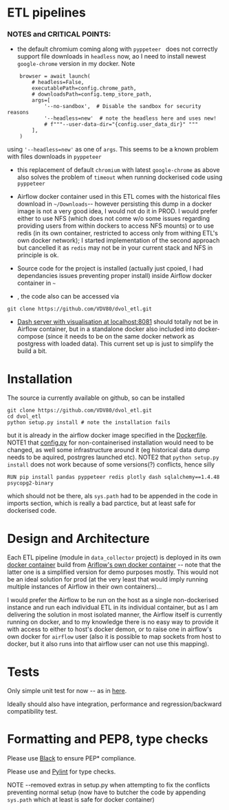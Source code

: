 # ETL pipelines


### NOTES and CRITICAL POINTS: 
- the default chromium coming along with ```pyppeteer ``` does not correctly support file downloads in 
```headless``` now, ao I need to install newest ```google-chrome``` version in my docker. Note 
```buildoutcfg
    browser = await launch(
        # headless=False,
        executablePath=config.chrome_path,
        # downloadsPath=config.temp_store_path,
        args=[
            '--no-sandbox',  # Disable the sandbox for security reasons
            '--headless=new'  # note the headless here and uses new!
            # f"""--user-data-dir="{config.user_data_dir}" """
        ],
    )
```
 using ```'--headless=new'``` as one of ```args```. This seems to be a known problem with files downloads 
in ```pyppeteer```

- this replacement of default ```chromium``` with latest ```google-chrome``` as above also solves the problem of 
  ```timeout``` when running dockerised code using ```pyppeteer```
  
- Airflow docker container used in this ETL comes with the historical files download in ```~/Downloads```-- however persisting this dump in a docker image is
not a very good idea, I would not do it in PROD. I would prefer either to use NFS (which does not come w/o some issues regarding
providing users from within dockers to access NFS mounts) or to use redis (in its own container, restricted 
to access only from withing ETL's own docker network); I started implementation 
of the second approach but cancelled it as ```redis``` may not be in your current stack and NFS in principle is ok.

- Source code for the project is installed (actually just cpoied, I had dependancies issues preventing proper install) inside Airflow docker container in ```~```
- , the code also can be accessed via
```buildoutcfg
git clone https://github.com/VDV80/dvol_etl.git
```
- [Dash server with visualisation at localhost:8081](localhost:8081) should totally not be in Airflow container, but in a 
  standalone docker also included into docker-compose 
  (since it needs to be on the same docker network as postgress with loaded data).
  This current set up is just to simplify the build a bit.

# Installation
The source ia currently available on github, so can be installed 
```buildoutcfg
git clone https://github.com/VDV80/dvol_etl.git
cd dvol_etl
python setup.py install # note the installation fails
```
but it is already in the airflow docker image specified in the [Dockerfile](./Dockerfile).
NOTE1 that [config.py](./gme_etl/config.py) for non-containerised installation would need to be changed, as well some infrastructure around it 
(eg historical data dump needs to be aquired, postrgres launched etc).
NOTE2 that ```python setup.py install``` does not work because of some versions(?) conflicts, hence silly 
```buildoutcfg
RUN pip install pandas pyppeteer redis plotly dash sqlalchemy==1.4.48 psycopg2-binary
```
which should not be there, als ```sys.path``` had to be appended in the code in imports section, which is really a bad parctice, but at least safe for
dockerised code.



# Design and Architecture

Each ETL pipeline (module in ```data_collector``` project) is deployed in its own 
[docker container](./Dockerfile) build from [Ariflow's own docker container](https://airflow.apache.org/docs/apache-airflow/stable/howto/docker-compose/index.html)
-- note that the latter one is a simplified version for demo purposes mostly. 
This would not be an ideal solution for prod (at the very least that would imply running multiple instances of Airflow in their own containers)...

I would prefer the Airflow to be run on the host as a single non-dockerised instance and run each individual ETL in its individual 
container, but as I am delivering the solution in most isolated manner, the Airflow itself is currently running on docker, and to my knowledge there is 
no easy way to provide it with access to either to host's docker demon, or to raise one in airflow's own docker for 
```airflow``` user (also it is possible to map sockets from host to docker, but it also runs  into that airflow user can not use this mapping).

# Tests
Only simple unit test for now -- as in [here](./gme_etl/tests).

Ideally should also have integration, performance and regression/backward compatibility test.

# Formatting and PEP8, type checks
Please use [Black](https://pypi.org/project/black/) to ensure PEP* compliance.

Please use and [Pylint](https://pypi.org/project/pylint/) for type checks.

NOTE --removed extras in setup.py when attempting to fix the conflicts preventing normal setup (now have to butcher the code by appending 
```sys.path``` which at least is safe for docker container)
